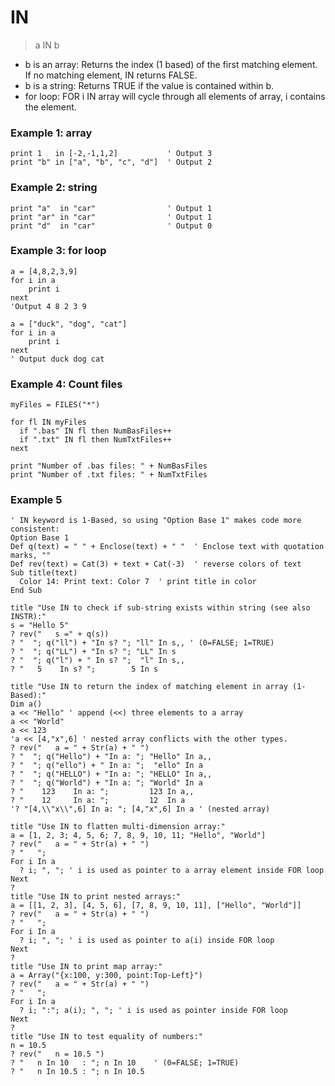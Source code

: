 # IN

> a IN b

- b is an array: Returns the index (1 based) of the first matching element. If no matching element, IN returns FALSE.
- b is a string: Returns TRUE if the value is contained within b.
- for loop: FOR i IN array will cycle through all elements of array, i contains the element.

### Example 1: array

```
print 1   in [-2,-1,1,2]           ' Output 3
print "b" in ["a", "b", "c", "d"]  ' Output 2
```

### Example 2: string

```
print "a"  in "car"                ' Output 1
print "ar" in "car"                ' Output 1
print "d"  in "car"                ' Output 0
```

### Example 3: for loop

```
a = [4,8,2,3,9]
for i in a
    print i
next
'Output 4 8 2 3 9
```

```
a = ["duck", "dog", "cat"]
for i in a
    print i
next
' Output duck dog cat
```

### Example 4: Count files

```
myFiles = FILES("*")

for fl IN myFiles
  if ".bas" IN fl then NumBasFiles++
  if ".txt" IN fl then NumTxtFiles++  
next

print "Number of .bas files: " + NumBasFiles
print "Number of .txt files: " + NumTxtFiles
```

### Example 5

```
' IN keyword is 1-Based, so using "Option Base 1" makes code more consistent:
Option Base 1
Def q(text) = " " + Enclose(text) + " "  ' Enclose text with quotation marks, ""
Def rev(text) = Cat(3) + text + Cat(-3)  ' reverse colors of text
Sub title(text)
  Color 14: Print text: Color 7  ' print title in color
End Sub

title "Use IN to check if sub-string exists within string (see also INSTR):"
s = "Hello 5"
? rev("   s =" + q(s))
? "  "; q("ll") + "In s? "; "ll" In s,, ' (0=FALSE; 1=TRUE)
? "  "; q("LL") + "In s? "; "LL" In s
? "  "; q("l") + " In s? ";  "l" In s,,
? "   5    In s? ";        5 In s

title "Use IN to return the index of matching element in array (1-Based):"
Dim a()
a << "Hello" ' append (<<) three elements to a array
a << "World"
a << 123
'a << [4,"x",6] ' nested array conflicts with the other types.
? rev("   a = " + Str(a) + " ")
? "  "; q("Hello") + "In a: "; "Hello" In a,,
? "  "; q("ello") + " In a: ";  "ello" In a
? "  "; q("HELLO") + "In a: "; "HELLO" In a,,
? "  "; q("World") + "In a: "; "World" In a
? "    123    In a: ";         123 In a,,
? "    12     In a: ";         12  In a
'? "[4,\\"x\\",6] In a: "; [4,"x",6] In a ' (nested array)

title "Use IN to flatten multi-dimension array:"
a = [1, 2, 3; 4, 5, 6; 7, 8, 9, 10, 11; "Hello", "World"]
? rev("   a = " + Str(a) + " ")
? "   ";
For i In a
  ? i; ", "; ' i is used as pointer to a array element inside FOR loop
Next
?
title "Use IN to print nested arrays:"
a = [[1, 2, 3], [4, 5, 6], [7, 8, 9, 10, 11], ["Hello", "World"]]
? rev("   a = " + Str(a) + " ")
? "   ";
For i In a
  ? i; ", "; ' i is used as pointer to a(i) inside FOR loop
Next
?
title "Use IN to print map array:"
a = Array("{x:100, y:300, point:Top-Left}")
? rev("   a = " + Str(a) + " ")
? "   ";
For i In a
  ? i; ":"; a(i); ", "; ' i is used as pointer inside FOR loop
Next
?
title "Use IN to test equality of numbers:"
n = 10.5
? rev("   n = 10.5 ")
? "   n In 10   : "; n In 10    ' (0=FALSE; 1=TRUE)
? "   n In 10.5 : "; n In 10.5
```


